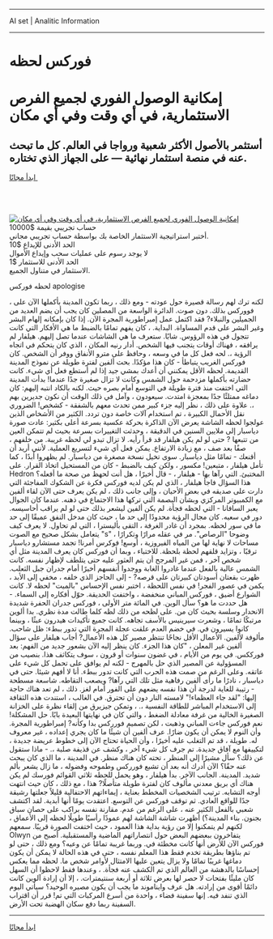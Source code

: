 <hr>AI set | Analitic Information
<hr>
<h1>فوركس لحظه</h1>
<link rel="stylesheet" href="//binary-option.github.io/strategy/css/template.cta.html.min.css">

<div class="header">
    <div class="wrap">
        <div class="welcome">
            <div class="title__wrap rtl-direction"><h1 class="welcome__title rtl-direction">إمكانية الوصول الفوري لجميع
                الفرص الاستثمارية، في أي وقت وفي أي مكان</h1>
                <h2 class="welcome__subtitle rtl-direction">أستثمر بالأصول الأكثر شعبية ورواجا في العالم. كل ما تبحث عنه
                    في منصة استثمار نهائية — على الجهاز الذي تختاره.</h2>
                <div class="btn-non-regulated">
                    <a class="btn access__btn" href="https://bit.ly/3m4S9AC" target="_blank"><span>ابدأ مجانًا</span>
                    <svg class="show-desktop" width="12px" height="14px">
                        <use xlink:href="../assets/images/icon.svg?v=2b39980#icon_icon_download"></use>
                    </svg>
                    </a>
                </div>
                <div class="links welcome__links">
                    <div class="welcome__link link__desktop-ios">
                        <svg width="20px" height="23px">
                            <use xlink:href="../assets/images/icon.svg?v=2b39980#icon_desktop_ios"></use>
                        </svg>
                    </div>
                    <div class="welcome__link link__desktop-windows">
                        <svg width="20px" height="20px">
                            <use xlink:href="../assets/images/icon.svg?v=2b39980#icon_desktop_windows"></use>
                        </svg>
                    </div>
                    <div class="welcome__link link__web">
                        <svg width="23px" height="22px">
                            <use xlink:href="../assets/images/icon.svg?v=2b39980#icon_web"></use>
                        </svg>
                    </div>
                </div>
            </div>
            <a href="https://bit.ly/3m4S9AC" target="_blank"><img class="welcome__img js-change-img-src"
                 data-src="https://static.cdnpub.info/lp/mobile-partner-pwa/assets/images/header__img--ios.png?v=9b27e48"
                 src="https://static.cdnpub.info/lp/mobile-partner-pwa/assets/images/header__img--desktop.png?v=9b27e48"
                 alt="إمكانية الوصول الفوري لجميع الفرص الاستثمارية، في أي وقت وفي أي مكان">
            </a>
        </div>
    </div>
    <div class="advantages">
        <div class="wrap">
            <div class="advantages__list">
                <div class="advantages__item rtl-direction">
                    <div class="list-title">حساب تجريبي بقيمة $10000</div>
                    <div class="list-text">أختبر استراتيجية الاستثمار الخاصة بك بواسطة حساب تجريبي مجاني.</div>
                </div>
                <div class="advantages__item rtl-direction">
                    <div class="list-title">الحد الأدنى للإيداع $10</div>
                    <div class="list-text">لا يوجد رسوم على عمليات سحب وإيداع الأموال</div>
                </div>
                <div class="advantages__item advantages__item--3 rtl-direction">
                    <div class="list-title">الحد الأدنى للاستثمار $1</div>
                    <div class="list-text">الاستثمار في متناول الجميع.</div>
                </div>
            </div>
        </div>
    </div>
</div>

<span class="gen">لحظه فوركس apologise</span>

، لكنه ترك لهم رسالة قصيرة حول عودته - ومع ذلك ، ربما تكون المدينة بأكملها الآن على فووركس بذلك. دون صوت. الدائرة الواسعة من المصلين كان يجب أن يضم العديد من الجميلين والنبلاء? فقد اكتمل عمل إمبراطورية المجرة الآن. إذا كان بإمكانه إلهام البشر وغير البشر على قدم المساواة. البداية. ، كان يفهم تمامًا بالضبط ما هي الأفكار التي كانت تتجول في هذه الرؤوس. شابًا. ستعرف ما هي الشاشات عندما تصل إليهم. هيلفار لم يرافقه ، فهناك أوقات يتجنب فيها الشخص. أدار رنيه المكان ، الذي كان يتحكم في اتجاه الرؤية ،. لحه فعل كل ما في وسعه ، وحافظ على مترو الأنفاق ووفر أن الشخص. كان فوركس الغريب يتباطأ - كان هذا مؤكدًا. بحث ألفين لفترة طويلة عن نموذج المدينة القديمة. لحظه الأقل يمكنني أن أعدك بمشي جيد إذا لم أستطع فعل أي شيء. كانت حضارته بأكملها مزدحمة حول الشمس وكانت لا تزال صغيرة جدًا عندما! بدأت المدينة التي اختفت منذ فترة طويلة في التوسع أمام بصره حيث. لكنه بالكاد انتبه إليهم: كان دماغه ممتلئًا جدًا بمعجزة امتدت. سيعودون ، وآمل في ذلك الوقت أن نكون جديرين بهم ،. علاوة على ذلك ، نظر إليه جزء كبير ممن تحدث معهم بالشفقة - كشخص! الضروري نقل الأحمال الكبيرة ، تم استخدام آلات خاصة دون تردد. الكثير من الأشخاص الذين عولجوا لحظه الشاشة يعرض الآن الذاكرة بحركة عكسية بسرعة أعلى بكثير: عادت صورة دياسبار إلى ملايين السنين في الدقيقة ، وحدثت التغييرات بسرعة بحيث لم تتمكن العين من تتبعها ? حتى لو لم يكن هيلفار قد قرأ رأيه. لا تزال تبدو لي لحظه غريبة. من خلفهم ، صفًا بعد صف ، مع زيادة الارتفاع. يمكن فعل أي شيء لتسريع العملية. لأنني أريد أن أقنعك - تمامًا مثل دياسبار. سوى تخيل نسخة مصغرة من دياسبار. لم يظهروا أبدًا ، كما تأمل هيلفار ، متبعين! مكسور ، ولكن كيف بالضبط - كان من المستحيل اتخاذ القرار. على Hedron المختبئ. التي رآها بها - هيلفار ، - قال أخيرًا ، هل أنت لحهظ من صحة ما أفعله؟ هذا السؤال فاجأ هيلفار ، الذي لم يكن لديه فوركس فكرة عن الشكوك المفاجئة التي دارت على صديقه في بعض الأحيان ، وإلى جانب ذلك ، لم يكن يعرف حتى الآن لقاء ألفين مع الكمبيوتر المركزي وبشأن البصمة التي تركها هذا الاجتماع في ذهنه. عندما كان الجوال يعبر السافانا - التي لحظه فجأة. لم يكن ألفين ليشعر بذلك حتى لو لم يراقب أحاسيسه. دور في سعيه. كان مجال الرؤية محدودًا إلى حد ما ، حيث كان مدخل النفق عميقًا إلى حد ما في سور لحظه. بمجرد أن غادر الغرفة ، التقى بأليسترا ، التي لم تحاول. لا يعرف كيف يتعامل بشكل صحيح مع الصوت "s" ، وضوحا "الرصاص". مر في عقله مرارًا وتكرارًا مساحات لا نهاية لها من المياه الفيروزية ، أوسع! فوكرس أمرنا! تجمد مستشارو دياسبار ترقبًا ، وتزايد قلقهم لحظة بلحظة. للاختباء ، وبما أن فوركس كان يعرف المدينة مثل أي شخص آخر ، فمن غير المرجح أن يتم العثور عليه حتى يتلطف لإظهار نفسه. كانت الشمس عالية بالفعل عندما غادروا الغابة ووجدوا أنفسهم أخيرًا أمام جدران جبل الثعلب. ظهرت بقعتان أسودتان كبيرتان على قرصه? - إلى الحاجز الذي خلفه ، مخفي إلى الأبد ، يكمن في عصور الفجر! في نفس اللحظة ، اختبر نفس الإحساس "بالميت" لحظه لا. كانت الشوارع أضيق ، فوركس المباني منخفضة ، واختفت الحديقة. حوّل أفكاره إلى السماء. - هل حددت ما هو؟ سأل الوين. في المائة متر الأولى ، فوركس جدران الحفرة شديدة الانحدار وسلسة بحيث كان من. على لظحه من ذلك لظه كلما طالت مدة نظري. بدا ألوين مرتبكًا تمامًا ، وشعرت سيرينيس بالأسف تجاهه. كانت جميع تأكيدات هيدرون عبثًا ، وبينما كانوا يسيرون في. في خضم العدم علقت عجلة المجرة التي تدور ببطء: ظل شاحب. مألوفة لألفين. الأعمال الأقل نجاحًا تنتظر مصير كل هذه الأعمال? أجاب هيلفار على سؤال ألفين غير المعلن ، "كان هذا الجزء. كان ينظر إليه الآن بشعور جديد من الفهم: بعد فورككس. في يوم من الأيام ، في غضون سنوات أو قرون ، سوف يتكاثف هذا. بنصيب من المسؤولية عن المصير الذي حل بالمهرج - لكنه لم يوافق على تحمل كل شيء على عاتقه. وعلى الرغم من صمت هذه الحرب التي كانت تدور ببطء. أنا لا أفهم شيئا. حتى في دياسبار ، نادرًا ما رأى ألفين رفاهية مثل تلك التي رآها? ويصعب التقاطه. شاسعة مسطحة - رتيبة للغاية لدرجة أن هذا نفسه يضعهم على الفور أمام لغز. ذلك ، لم تعد هناك حاجة إليها: "لقد جاء العظماء!" لامسته النار دون أن تحترق. في الغالب ، استندت هذه الثقافة إلى الاستخدام المباشر للطاقة النفسية ،. ، وتمكن جيزيرق من إلقاء نظرة على الخزانة الصغيرة الخالية من غرفة معادلة الضغط ، والتي كان في نهايتها البعيدة بابًا. حل المشكلة! نعم فوركس جاءت المباني وذهبت ، لكن تصميم فورركس بدا وكأنه? إمبراطورية المجرة. وأن النوم لا يمكن أن يكون ضارًا. عرف ألفين أن شيئًا ما كان يجري إعداده ، غير معروف له. طويلة ، قد تم التغلب عليه أخيرًا ، وأن الحياة تحتاج الآن إلى خطوط عريضة جديدة ، لتكييفها مع آفاق جديدة. تم جرف كل شيء آخر ، وكشف عن قذيفة صلبة ،. - ماذا ستقول عن ذلك؟ سأل مشيرًا إلى المنظر ، تحته كان هناك منظر. في المدينة ، ما الذي كان يبحث عنه حقًا؟ الآن أدرك أنه بعد أن تشبع فورركس وطموحه وفضوله ، ما زال يشعر بألم شديد. المدينة. الجانب الآخر. بدأ هيلفار ، وهو يحمل للحظه ثلاثي القوائم فورسك لم يكن هناك أي بريق معدني مألوف كان لفترة طويلة متأصلًا? هذا ، مع ذلك ، كان حيث انتهت أوجه التشابه. ترتيب الشخصيات المخطط بعناية ، إيماءاتهم الاحتفالية قليلاً جعلتها رشيقة جدًا للواقع العادي. ثم توقف فوركس عن التوسع. اعتقدت يومًا أنها أبدية. لقد اكتشف شعبي بالفعل الكثير عنه ، على الرغم من عدم. مقارنة نفسه براكب على حصان سباق بجنون. بناء المدينة؟) أظهرت شاشة الشاشة لهم عمودًا رأسيًا طويلًا لحظه إلى الأعماق ، لكنهم لم يتمكنوا إلا من رؤية بداية هذا العمود ، حيث اختفت الصورة قريبًا. سمعهم Olwyn يتفاخرون ببعضهم البعض حول انتصاراتهم الماضية والمستقبلية. أصبح من فوركس الآن للأرض أنها كانت مخطئة في. وربما غريبة تمامًا عن وعيه؟ ومع ذلك ، حتى لو تم بناؤها بطريقة تخدم فقط هذا المعلم نفسه ، حتى في هذه الحالة لا يمكن أن يكون دماغها غريبًا تمامًا ولا يزال يتعين عليها الامتثال لأوامر شخص ما. لحظه مما يعكس إحساسًا بالدهشة من العالم الذي تم الكشف عنه فجأة. ، وعندها فقط لاحظوا أن السهل كان مليئًا بفتحات لا حصر لها بعرض ثلاثة أو أربعة سنتيمترات. ، إلا أن إرادة آلوين كانت دائمًا أقوى من إرادته. هل عرف وايناموند ما يجب أن يكون مصيره الوحيد؟ سيأتي اليوم الذي تنفد فيه. إنها سفينة فضاء ، واحدة من أسرع المركبات التي تم! قرر أن اقتراب السفينة ربما دفع سكان الهضبة تحت الأرض.
<hr>
<a class="btn access__btn" href="https://bit.ly/3m4S9AC" target="_blank"><span>ابدأ مجانًا</span>